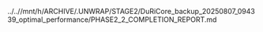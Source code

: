 ../..//mnt/h/ARCHIVE/.UNWRAP/STAGE2/DuRiCore_backup_20250807_094339_optimal_performance/PHASE2_2_COMPLETION_REPORT.md